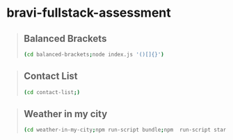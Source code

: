 # bravi-fullstack-assessment

> Balanced Brackets  
> -----------------
> ```bash 
> (cd balanced-brackets;node index.js '()[]{}')
> ```

> Contact List
> ------------
> ```bash  
> (cd contact-list;)
> ```

> Weather in my city
> ------------------
> ```bash  
> (cd weather-in-my-city;npm run-script bundle;npm  run-script start)
> ```